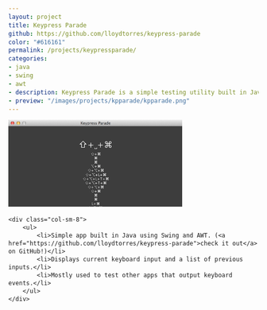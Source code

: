 ```yaml
---
layout: project
title: Keypress Parade
github: https://github.com/lloydtorres/keypress-parade
color: "#616161"
permalink: /projects/keypressparade/
categories:
- java
- swing
- awt
- description: Keypress Parade is a simple testing utility built in Java with Swing and AWT.
- preview: "/images/projects/kpparade/kpparade.png"
---
```


<div class="row">
    <div class="col-sm-4">
        <img src="/images/projects/kpparade/kpparade.png" width="350px" title="Keypress Parade" alt="Keypress Parade"/>
    </div>

    <div class="col-sm-8">
        <ul>
            <li>Simple app built in Java using Swing and AWT. (<a href="https://github.com/lloydtorres/keypress-parade">check it out</a> on GitHub!)</li>
            <li>Displays current keyboard input and a list of previous inputs.</li>
            <li>Mostly used to test other apps that output keyboard events.</li>
        </ul>
    </div>
</div>